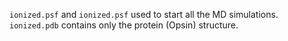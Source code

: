 `ionized.psf` and `ionized.psf` used to start all the MD simulations. 
`ionized.pdb` contains only the protein (Opsin) structure.
